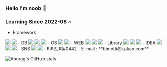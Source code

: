 ### Hello I'm noob 👋
### Learning Since 2022-08 ~  
- Framework  
<picture>
  <img src="https://img.shields.io/badge/Spring-41454A?style=for-the-badge&logo=spring&logoColor=6DB33F"/>
  <img src="https://img.shields.io/badge/SpringBoot-41454A?style=for-the-badge&logo=springboot&logoColor=6DB33F"/>  
</picture>
- DB  
<img src="https://img.shields.io/badge/OracleSQL-F0F8FF?style=for-the-badge&logo=oracle&logoColor=F80000"/>  
<a href="#" target="_blank"><img src="https://img.shields.io/badge/MySQL-F0F8FF?style=for-the-badge&logo=mysql&logoColor=4479A1"/></a>  
<a href="#" target="_blank"><img src="https://img.shields.io/badge/MariaDB-F0F8FF?style=for-the-badge&logo=MariaDB&logoColor=003545"/></a>  
- OS  
<a href="#" target="_blank"><img src="https://img.shields.io/badge/windows-F0F8FF?style=for-the-badge&logo=windows&logoColor=0078D6"/></a>  
<a href="#" target="_blank"><img src="https://img.shields.io/badge/linux-F0F8FF?style=for-the-badge&logo=linux&logoColor=FCC624"/></a>  
- WEB  
<a href="#" target="_blank"><img src="https://img.shields.io/badge/HTML5-F0F8FF?style=for-the-badge&logo=html5&logoColor=E34F26"/></a>  
<a href="#" target="_blank"><img src="https://img.shields.io/badge/JavaScript-F0F8FF?style=for-the-badge&logo=javascript&logoColor=F7DF1E"/></a>  
<a href="#" target="_blank"><img src="https://img.shields.io/badge/CSS3-F0F8FF?style=for-the-badge&logo=css3&logoColor=1572B6"/></a>  
- Library  
<a href="#" target="_blank"><img src="https://img.shields.io/badge/jQuery-F0F8FF?style=for-the-badge&logo=jquery&logoColor=0769AD"/></a>   
<a href="#" target="_blank"><img src="https://img.shields.io/badge/thymeleaf-F0F8FF?style=for-the-badge&logo=thymeleaf&logoColor=005F0F"/></a>   
<a href="#" target="_blank"><img src="https://img.shields.io/badge/react-F0F8FF?style=for-the-badge&logo=react&logoColor=61DAFB"/></a>   
- IDEA   
<a href="#" target="_blank"><img src="https://img.shields.io/badge/eclipse-F0F8FF?style=for-the-badge&logo=eclipseide&logoColor=2C2255"/></a>  
<a href="#" target="_blank"><img src="https://img.shields.io/badge/intellij-F0F8FF?style=for-the-badge&logo=intellijidea&logoColor=000000"/></a>  
<a href="#" target="_blank"><img src="https://img.shields.io/badge/VSCode-41454A?style=for-the-badge&logo=visualstudiocode&logoColor=007ACC"/></a>  
- SNS  
<a href="https://instagram.com/ttimotti_kr?igshid=MzNlNGNkZWQ4Mg==" target="_blank"><img src="https://img.shields.io/badge/instagram-F0F8FF?style=for-the-badge&logo=instagram&logoColor=E4405F"/></a>  
<a href="#" target="_blank"><img src="https://img.shields.io/badge/discord-F0F8FF?style=for-the-badge&logo=discord&logoColor=5865F2"/></a> : 티티모띠#0442   
- E-mail : **ttimotti@kakao.com**


![Anurag's GitHub stats](https://github-readme-stats.vercel.app/api?username=TTimotti&show_icons=true&theme=radical)
<!--
**TTimotti/TTimotti** is a ✨ _special_ ✨ repository because its `README.md` (this file) appears on your GitHub profile.

Here are some ideas to get you started:

- 🔭 I’m currently working on ...
- 🌱 I’m currently learning ...
- 👯 I’m looking to collaborate on ...
- 🤔 I’m looking for help with ...
- 💬 Ask me about ...
- 📫 How to reach me: ...
- 😄 Pronouns: ...
- ⚡ Fun fact: ...
-->
